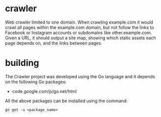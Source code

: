 crawler
=======

Web crawler limited to one domain. When crawling example.com it would crawl all pages within the example.com domain, but not follow the links to Facebook or Instagram accounts or subdomains like other.example.com. Given a URL, it should output a site map, showing which static assets each page depends on, and the links between pages.

building
========

The Crawler project was developed using the Go language and it depends on the following Go packages:

* code.google.com/p/go.net/html

All the above packages can be installed using the command:

    go get -u <package_name>
